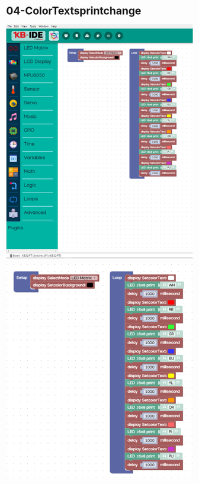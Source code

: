 # 04-ColorTextsprintchange

![](../../.gitbook/assets/image%20%28119%29.png)

![](../../.gitbook/assets/image%20%28113%29.png)

